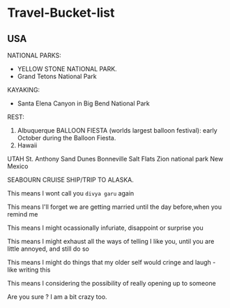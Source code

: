# Travel-Bucket-list

## USA

NATIONAL PARKS:
- YELLOW STONE NATIONAL PARK.
- Grand Tetons National Park

KAYAKING:
- Santa Elena Canyon in Big Bend National Park 

REST:
1. Albuquerque BALLOON FIESTA (worlds largest balloon festival): early October during the Balloon Fiesta.
2. Hawaii

UTAH
St. Anthony Sand Dunes
Bonneville Salt Flats 
Zion national park
New Mexico

SEABOURN CRUISE SHIP/TRIP TO ALASKA.

This means I wont call you `divya garu` again

This means I'll forget we are getting married until the day before,when you remind me

This means I might ocassionally infuriate, disappoint or surprise you

This means I might exhaust all the ways of telling I like you, until you are little annoyed, and still do so

This means I might do things that my older self would cringe and laugh - like writing this

This means I considering the possibility of really opening up to someone

Are you sure ? I am a bit crazy too.



